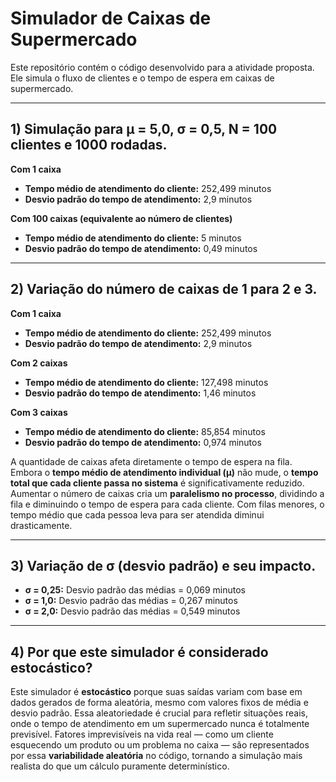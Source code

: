 # Simulador de Caixas de Supermercado

Este repositório contém o código desenvolvido para a atividade proposta. Ele simula o fluxo de clientes e o tempo de espera em caixas de supermercado.

---
## 1) Simulação para µ = 5,0, σ = 0,5, N = 100 clientes e 1000 rodadas.

**Com 1 caixa**

- **Tempo médio de atendimento do cliente:** 252,499 minutos
- **Desvio padrão do tempo de atendimento:** 2,9 minutos

**Com 100 caixas (equivalente ao número de clientes)**

- **Tempo médio de atendimento do cliente:** 5 minutos
- **Desvio padrão do tempo de atendimento:** 0,49 minutos

---
## 2) Variação do número de caixas de 1 para 2 e 3.

**Com 1 caixa**

- **Tempo médio de atendimento do cliente:** 252,499 minutos
- **Desvio padrão do tempo de atendimento:** 2,9 minutos

**Com 2 caixas**

- **Tempo médio de atendimento do cliente:** 127,498 minutos
- **Desvio padrão do tempo de atendimento:** 1,46 minutos

**Com 3 caixas**

- **Tempo médio de atendimento do cliente:** 85,854 minutos
- **Desvio padrão do tempo de atendimento:** 0,974 minutos

A quantidade de caixas afeta diretamente o tempo de espera na fila. Embora o **tempo médio de atendimento individual (µ)** não mude, o **tempo total que cada cliente passa no sistema** é significativamente reduzido. Aumentar o número de caixas cria um **paralelismo no processo**, dividindo a fila e diminuindo o tempo de espera para cada cliente. Com filas menores, o tempo médio que cada pessoa leva para ser atendida diminui drasticamente.

---
## 3) Variação de σ (desvio padrão) e seu impacto.

- **σ = 0,25:** Desvio padrão das médias = 0,069 minutos
- **σ = 1,0:** Desvio padrão das médias = 0,267 minutos
- **σ = 2,0:** Desvio padrão das médias = 0,549 minutos

---
## 4) Por que este simulador é considerado estocástico?

Este simulador é **estocástico** porque suas saídas variam com base em dados gerados de forma aleatória, mesmo com valores fixos de média e desvio padrão. Essa aleatoriedade é crucial para refletir situações reais, onde o tempo de atendimento em um supermercado nunca é totalmente previsível. Fatores imprevisíveis na vida real — como um cliente esquecendo um produto ou um problema no caixa — são representados por essa **variabilidade aleatória** no código, tornando a simulação mais realista do que um cálculo puramente determinístico.
